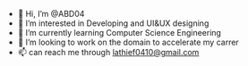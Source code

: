 - 👋 Hi, I’m @ABD04
- 👀 I’m interested in Developing and UI&UX designing
- 🌱 I’m currently learning Computer Science Engineering
- 💞️ I’m looking to work on the domain to accelerate my carrer
- 📫 can reach me through lathief0410@gmail.com

<!---
ABD04/ABD04 is a ✨ special ✨ repository because its `README.md` (this file) appears on your GitHub profile.
You can click the Preview link to take a look at your changes.
--->
